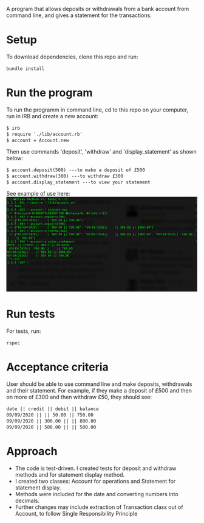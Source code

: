 
A program that allows deposits or withdrawals from a bank account from command line, and gives a statement for the transactions.

# Setup

To download dependencies, clone this repo and run:

```
bundle install
```

# Run the program

To run the programm in command line, cd to this repo on your computer, run in IRB and create a new account:

```
$ irb
$ require './lib/account.rb'
$ account = Account.new
```
Then use commands 'deposit', 'withdraw' and 'display_statement' as shown below:

```
$ account.deposit(500) ---to make a deposit of £500
$ account.withdraw(300) ---to withdraw £300
$ account.display_statement ---to view your statement
```
See example of use here:
![Alt text](./Screenshot.png)

# Run tests

For tests, run:

```
rspec

```
# Acceptance criteria

User should be able to use command line and make deposits, withdrawals and their statement. For example, if they make a deposit of £500 and then on more of £300 and then withdraw £50, they should see:
```
date || credit || debit || balance
09/09/2020 || || 50.00 || 750.00
09/09/2020 || 300.00 || || 800.00
09/09/2020 || 500.00 || || 500.00
```

# Approach

- The code is test-driven. I created tests for deposit and withdraw methods and for statement display method.
- I created two classes: Account for operations and Statement for statement display.
- Methods were included for the date and converting numbers into decimals.
- Further changes may include extraction of Transaction class out of Account, to follow Single Responsibility Principle
